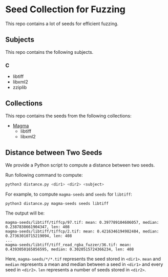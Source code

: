 # Seed Collection for Fuzzing

This repo contains a lot of seeds for efficient fuzzing.

## Subjects

This repo contains the following subjects.

### C

* libtiff
* libxml2
* zziplib

## Collections

This repo contains the seeds from the following collections:
* [Magma](https://github.com/HexHive/magma)
  * libtiff
  * libxml2

## Distance between Two Seeds

We provide a Python script to compute a distance between two seeds.

Run following command to compute:
```bash
python3 distance.py <dir1> <dir2> <subject>
```

For example, to compute `magma-seeds` and `seeds` for `libtiff`:
```bash
python3 distance.py magma-seeds seeds libtiff
```

The output will be:
```
magma-seeds/libtiff/tiffcp/97.tif: mean: 0.397789104606057, median: 0.2387838661904347, len: 408
magma-seeds/libtiff/tiffcp/2.tif: mean: 0.4216346194982484, median: 0.27363010715219094, len: 408
...
magma-seeds/libtiff/tiff_read_rgba_fuzzer/36.tif: mean: 0.4393050165856595, median: 0.3020515724366234, len: 408
```
Here, `magma-seeds/*/*.tif` represents the seed stored in `<dir1>`.
`mean` and `median` represents a mean and median between a seed in `<dir1>` and every seed in `<dir2>`.
`len` represents a number of seeds stored in `<dir2>`.